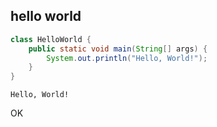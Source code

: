 ## hello world

```java
class HelloWorld {
    public static void main(String[] args) {
        System.out.println("Hello, World!");
    }
}
```

```
Hello, World!
```

OK
